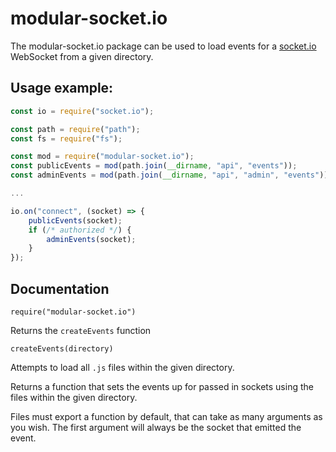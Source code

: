 # modular-socket.io
The modular-socket.io package can be used to load events for a [socket.io](https://socket.io) WebSocket from a given directory.

## Usage example:

```js
const io = require("socket.io");

const path = require("path");
const fs = require("fs");

const mod = require("modular-socket.io");
const publicEvents = mod(path.join(__dirname, "api", "events"));
const adminEvents = mod(path.join(__dirname, "api", "admin", "events"));

...

io.on("connect", (socket) => {
    publicEvents(socket);
    if (/* authorized */) {
        adminEvents(socket);
    }
});
```

## Documentation

`require("modular-socket.io")`

Returns the `createEvents` function

`createEvents(directory)`

Attempts to load all `.js` files within the given directory. 

Returns a function that sets the events up for passed in sockets using the files within the given directory.

Files must export a function by default, that can take as many arguments as you wish. The first argument will always
be the socket that emitted the event.  
